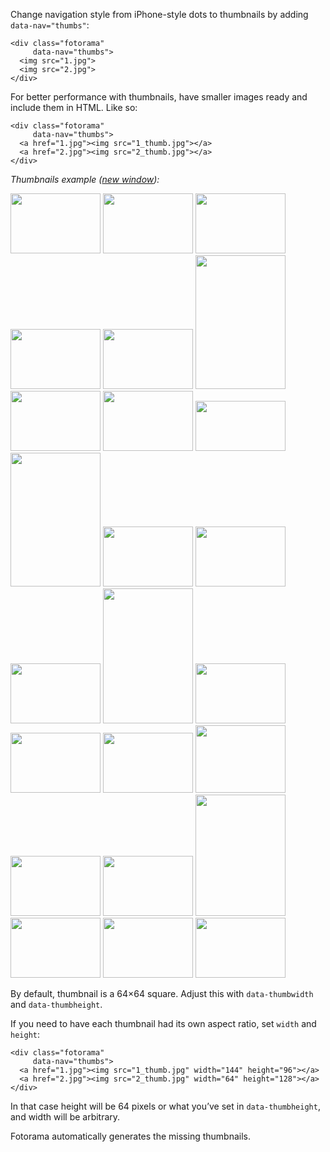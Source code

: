 Change navigation style from iPhone-style dots to&nbsp;thumbnails by&nbsp;adding `data-nav="thumbs"`:

	<div class="fotorama"
	     data-nav="thumbs">
	  <img src="1.jpg">
	  <img src="2.jpg">
	</div>

For better performance with thumbnails, have smaller images ready and include them in&nbsp;<abbr>HTML</abbr>. Like&nbsp;so:

	<div class="fotorama"
	     data-nav="thumbs">
	  <a href="1.jpg"><img src="1_thumb.jpg"></a>
	  <a href="2.jpg"><img src="2_thumb.jpg"></a>
	</div>

_Thumbnails example (<a href="/examples/thumbnails.html" target="_blank">new window</a>):_

<div class="fotorama-wrap"><div class="fotorama"
     data-width="700"
     data-ratio="3/2"
     data-nav="thumbs"
     data-thumbheight="48">
	<a href="http://fotorama.s3.amazonaws.com/i/okonechnikov/1-lo.jpg"><img src="http://fotorama.s3.amazonaws.com/i/okonechnikov/1-thumb.jpg" width="144" height="96"></a>
	<a href="http://fotorama.s3.amazonaws.com/i/okonechnikov/2-lo.jpg"><img src="http://fotorama.s3.amazonaws.com/i/okonechnikov/2-thumb.jpg" width="144" height="96"></a>
  <a href="http://fotorama.s3.amazonaws.com/i/okonechnikov/3-lo.jpg"><img src="http://fotorama.s3.amazonaws.com/i/okonechnikov/3-thumb.jpg" width="144" height="96"></a>
	<a href="http://fotorama.s3.amazonaws.com/i/okonechnikov/4-lo.jpg"><img src="http://fotorama.s3.amazonaws.com/i/okonechnikov/4-thumb.jpg" width="144" height="96"></a>
	<a href="http://fotorama.s3.amazonaws.com/i/okonechnikov/5-lo.jpg"><img src="http://fotorama.s3.amazonaws.com/i/okonechnikov/5-thumb.jpg" width="144" height="96"></a>
	<a href="http://fotorama.s3.amazonaws.com/i/okonechnikov/24-lo.jpg"><img src="http://fotorama.s3.amazonaws.com/i/okonechnikov/24-thumb.jpg" width="144" height="214"></a>
  <a href="http://fotorama.s3.amazonaws.com/i/okonechnikov/6-lo.jpg"><img src="http://fotorama.s3.amazonaws.com/i/okonechnikov/6-thumb.jpg" width="144" height="96"></a>
	<a href="http://fotorama.s3.amazonaws.com/i/okonechnikov/7-lo.jpg"><img src="http://fotorama.s3.amazonaws.com/i/okonechnikov/7-thumb.jpg" width="144" height="96"></a>
	<a href="http://fotorama.s3.amazonaws.com/i/okonechnikov/8-lo.jpg"><img src="http://fotorama.s3.amazonaws.com/i/okonechnikov/8-thumb.jpg" width="144" height="80"></a>
  <a href="http://fotorama.s3.amazonaws.com/i/okonechnikov/23-lo.jpg"><img src="http://fotorama.s3.amazonaws.com/i/okonechnikov/23-thumb.jpg" width="144" height="214"></a>
	<a href="http://fotorama.s3.amazonaws.com/i/okonechnikov/9-lo.jpg"><img src="http://fotorama.s3.amazonaws.com/i/okonechnikov/9-thumb.jpg" width="144" height="96"></a>
	<a href="http://fotorama.s3.amazonaws.com/i/okonechnikov/10-lo.jpg"><img src="http://fotorama.s3.amazonaws.com/i/okonechnikov/10-thumb.jpg" width="144" height="96"></a>
	<a href="http://fotorama.s3.amazonaws.com/i/okonechnikov/11-lo.jpg"><img src="http://fotorama.s3.amazonaws.com/i/okonechnikov/11-thumb.jpg" width="144" height="96"></a>
	<a href="http://fotorama.s3.amazonaws.com/i/okonechnikov/12-lo.jpg"><img src="http://fotorama.s3.amazonaws.com/i/okonechnikov/12-thumb.jpg" width="144" height="216"></a>
	<a href="http://fotorama.s3.amazonaws.com/i/okonechnikov/13-lo.jpg"><img src="http://fotorama.s3.amazonaws.com/i/okonechnikov/13-thumb.jpg" width="144" height="96"></a>
	<a href="http://fotorama.s3.amazonaws.com/i/okonechnikov/14-lo.jpg"><img src="http://fotorama.s3.amazonaws.com/i/okonechnikov/14-thumb.jpg" width="144" height="96"></a>
	<a href="http://fotorama.s3.amazonaws.com/i/okonechnikov/15-lo.jpg"><img src="http://fotorama.s3.amazonaws.com/i/okonechnikov/15-thumb.jpg" width="144" height="96"></a>
	<a href="http://fotorama.s3.amazonaws.com/i/okonechnikov/16-lo.jpg"><img src="http://fotorama.s3.amazonaws.com/i/okonechnikov/16-thumb.jpg" width="144" height="108"></a>
	<a href="http://fotorama.s3.amazonaws.com/i/okonechnikov/20-lo.jpg"><img src="http://fotorama.s3.amazonaws.com/i/okonechnikov/20-thumb.jpg" width="144" height="96"></a>
	<a href="http://fotorama.s3.amazonaws.com/i/okonechnikov/21-lo.jpg"><img src="http://fotorama.s3.amazonaws.com/i/okonechnikov/21-thumb.jpg" width="144" height="96"></a>
	<a href="http://fotorama.s3.amazonaws.com/i/okonechnikov/22-lo.jpg"><img src="http://fotorama.s3.amazonaws.com/i/okonechnikov/22-thumb.jpg" width="144" height="194"></a>
	<a href="http://fotorama.s3.amazonaws.com/i/okonechnikov/17-lo.jpg"><img src="http://fotorama.s3.amazonaws.com/i/okonechnikov/17-thumb.jpg" width="144" height="96"></a>
	<a href="http://fotorama.s3.amazonaws.com/i/okonechnikov/18-lo.jpg"><img src="http://fotorama.s3.amazonaws.com/i/okonechnikov/18-thumb.jpg" width="144" height="96"></a>
	<a href="http://fotorama.s3.amazonaws.com/i/okonechnikov/19-lo.jpg"><img src="http://fotorama.s3.amazonaws.com/i/okonechnikov/19-thumb.jpg" width="144" height="96"></a>
</div></div>

By&nbsp;default, thumbnail is&nbsp;a&nbsp;64&times;64&nbsp;square. Adjust this with `data-thumbwidth` and `data-thumbheight`.

If you need to have each thumbnail had its own aspect ratio, set `width` and `height`:

```
<div class="fotorama"
     data-nav="thumbs">
  <a href="1.jpg"><img src="1_thumb.jpg" width="144" height="96"></a>
  <a href="2.jpg"><img src="2_thumb.jpg" width="64" height="128"></a>
</div>
```

In that case height will be 64 pixels or what you’ve set in `data-thumbheight`, and width will be arbitrary.

Fotorama automatically generates the missing thumbnails.